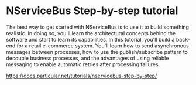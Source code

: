 # NServiceBus Step-by-step tutorial

The best way to get started with NServiceBus is to use it to build something realistic. In doing so, you'll learn the architectural concepts behind the software and start to learn its capabilities. In this tutorial, you'll build a back-end for a retail e-commerce system. You'll learn how to send asynchronous messages between processes, how to use the publish/subscribe pattern to decouple business processes, and the advantages of using reliable messaging to enable automatic retries after processing failures.

https://docs.particular.net/tutorials/nservicebus-step-by-step/

